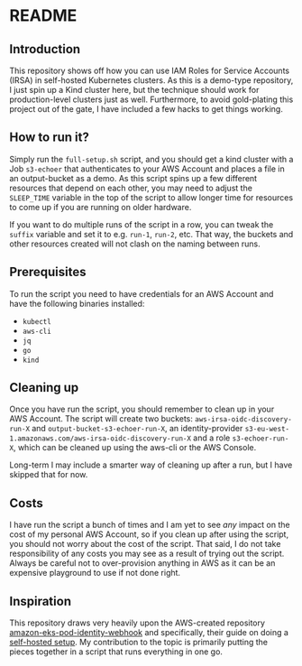 # README

## Introduction

This repository shows off how you can use IAM Roles for Service Accounts (IRSA) in self-hosted Kubernetes clusters.
As this is a demo-type repository, I just spin up a Kind cluster here, but the technique should work for production-level clusters just as well.
Furthermore, to avoid gold-plating this project out of the gate, I have included a few hacks to get things working.

## How to run it?

Simply run the `full-setup.sh` script, and you should get a kind cluster with a Job `s3-echoer` that authenticates to your AWS Account and places a file in an output-bucket as a demo.
As this script spins up a few different resources that depend on each other, you may need to adjust the `SLEEP_TIME` variable in the top of the script to allow longer time for resources to come up
if you are running on older hardware.

If you want to do multiple runs of the script in a row, you can tweak the `suffix` variable and set it to e.g. `run-1`, `run-2`, etc.
That way, the buckets and other resources created will not clash on the naming between runs.


## Prerequisites

To run the script you need to have credentials for an AWS Account and have the following binaries installed:

* `kubectl`
* `aws-cli`
* `jq`
* `go`
* `kind`


## Cleaning up

Once you have run the script, you should remember to clean up in your AWS Account.
The script will create two buckets: `aws-irsa-oidc-discovery-run-X` and `output-bucket-s3-echoer-run-X`, an identity-provider `s3-eu-west-1.amazonaws.com/aws-irsa-oidc-discovery-run-X` and a role `s3-echoer-run-X`, which can be cleaned up using the aws-cli or the AWS Console.

Long-term I may include a smarter way of cleaning up after a run, but I have skipped that for now.

## Costs

I have run the script a bunch of times and I am yet to see *any* impact on the cost of my personal AWS Account, so if you clean up after using the script, you should not worry about the cost of the script.
That said, I do not take responsibility of any costs you may see as a result of trying out the script.
Always be careful not to over-provision anything in AWS as it can be an expensive playground to use if not done right.

## Inspiration

This repository draws very heavily upon the AWS-created repository [amazon-eks-pod-identity-webhook](https://github.com/aws/amazon-eks-pod-identity-webhook) and specifically, their guide on doing a [self-hosted setup](https://github.com/aws/amazon-eks-pod-identity-webhook/blob/master/SELF_HOSTED_SETUP.md).
My contribution to the topic is primarily putting the pieces together in a script that runs everything in one go.

